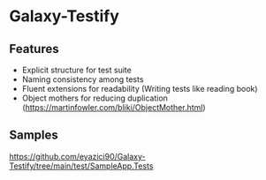 
# Galaxy-Testify

## Features

 - Explicit structure for test suite
 - Naming consistency among tests
 - Fluent extensions for readability (Writing tests like reading book)
 - Object mothers for reducing duplication (https://martinfowler.com/bliki/ObjectMother.html)


## Samples
https://github.com/eyazici90/Galaxy-Testify/tree/main/test/SampleApp.Tests
